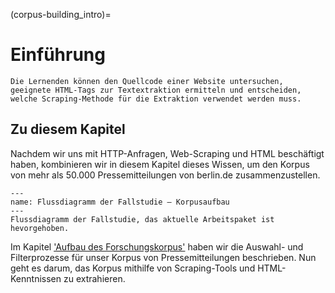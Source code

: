 (corpus-building_intro)=
# Einführung 

```{admonition} Groblernziel dieses Kapitels
Die Lernenden können den Quellcode einer Website untersuchen, geeignete HTML-Tags zur Textextraktion ermitteln und entscheiden, welche Scraping-Methode für die Extraktion verwendet werden muss. 
```

## Zu diesem Kapitel
Nachdem wir uns mit HTTP-Anfragen, Web-Scraping und HTML beschäftigt haben, kombinieren wir in diesem Kapitel dieses Wissen, um den Korpus von mehr als 50.000 Pressemitteilungen von berlin.de zusammenzustellen.

```{figure} ../book_images/flow-chart_corpus-building.png
---
name: Flussdiagramm der Fallstudie – Korpusaufbau
---
Flussdiagramm der Fallstudie, das aktuelle Arbeitspaket ist hevorgehoben.
```

Im Kapitel ['Aufbau des Forschungskorpus'](../corpus_collection/corpus-collection_building-our-corpus) haben wir die Auswahl- und Filterprozesse für unser Korpus von Pressemitteilungen beschrieben. Nun geht es darum, das Korpus mithilfe von Scraping-Tools und HTML-Kenntnissen zu extrahieren. 
<!-- In the chapter ['Aufbau des Forschungskorpus'](../corpus_collection/corpus-collection_building-our-corpus.html#aufbau-des-forschungskorpus) we have outlined the selection & filtering process for our corpus of press releases. Now it is time to imlement scraping of tha corpus using scraping tools and knowledge of HTML. -->
